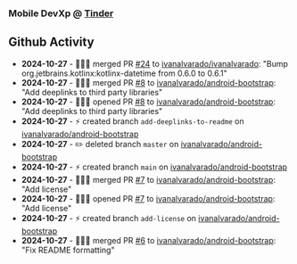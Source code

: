 ### Mobile DevXp @ [Tinder](https://medium.com/tinder)

## Github Activity
- **2024-10-27** - 🧑🏻‍💻 merged PR [#24](https://github.com/ivanalvarado/ivanalvarado/pull/24) to [ivanalvarado/ivanalvarado](https://github.com/ivanalvarado/ivanalvarado): "Bump org.jetbrains.kotlinx:kotlinx-datetime from 0.6.0 to 0.6.1"
- **2024-10-27** - 🧑🏻‍💻 merged PR [#8](https://github.com/ivanalvarado/android-bootstrap/pull/8) to [ivanalvarado/android-bootstrap](https://github.com/ivanalvarado/android-bootstrap): "Add deeplinks to third party libraries"
- **2024-10-27** - 🧑🏻‍💻 opened PR [#8](https://github.com/ivanalvarado/android-bootstrap/pull/8) to [ivanalvarado/android-bootstrap](https://github.com/ivanalvarado/android-bootstrap): "Add deeplinks to third party libraries"
- **2024-10-27** - ⚡️ created branch `add-deeplinks-to-readme` on [ivanalvarado/android-bootstrap](https://github.com/ivanalvarado/android-bootstrap)
- **2024-10-27** - ✏️ deleted branch `master` on [ivanalvarado/android-bootstrap](https://github.com/ivanalvarado/android-bootstrap)
- **2024-10-27** - ⚡️ created branch `main` on [ivanalvarado/android-bootstrap](https://github.com/ivanalvarado/android-bootstrap)
- **2024-10-27** - 🧑🏻‍💻 merged PR [#7](https://github.com/ivanalvarado/android-bootstrap/pull/7) to [ivanalvarado/android-bootstrap](https://github.com/ivanalvarado/android-bootstrap): "Add license"
- **2024-10-27** - 🧑🏻‍💻 opened PR [#7](https://github.com/ivanalvarado/android-bootstrap/pull/7) to [ivanalvarado/android-bootstrap](https://github.com/ivanalvarado/android-bootstrap): "Add license"
- **2024-10-27** - ⚡️ created branch `add-license` on [ivanalvarado/android-bootstrap](https://github.com/ivanalvarado/android-bootstrap)
- **2024-10-27** - 🧑🏻‍💻 merged PR [#6](https://github.com/ivanalvarado/android-bootstrap/pull/6) to [ivanalvarado/android-bootstrap](https://github.com/ivanalvarado/android-bootstrap): "Fix README formatting"